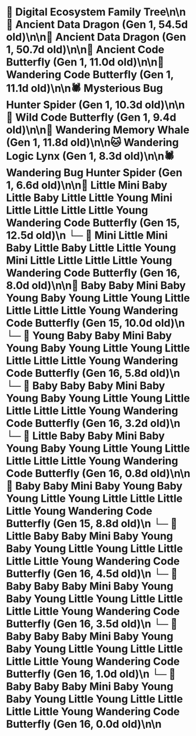 # 🌳 Digital Ecosystem Family Tree\n\n🐉 Ancient Data Dragon (Gen 1, 54.5d old)\n\n🐉 Ancient Data Dragon (Gen 1, 50.7d old)\n\n🦋 Ancient Code Butterfly (Gen 1, 11.0d old)\n\n🦋 Wandering Code Butterfly (Gen 1, 11.1d old)\n\n🕷️ Mysterious Bug Hunter Spider (Gen 1, 10.3d old)\n\n🦋 Wild Code Butterfly (Gen 1, 9.4d old)\n\n🐋 Wandering Memory Whale (Gen 1, 11.8d old)\n\n🐱 Wandering Logic Lynx (Gen 1, 8.3d old)\n\n🕷️ Wandering Bug Hunter Spider (Gen 1, 6.6d old)\n\n🦋 Little Mini Baby Little Baby Little Little Young Mini Little Little Little Little Young Wandering Code Butterfly (Gen 15, 12.5d old)\n  └─ 🦋 Mini Little Mini Baby Little Baby Little Little Young Mini Little Little Little Little Young Wandering Code Butterfly (Gen 16, 8.0d old)\n\n🦋 Baby Baby Mini Baby Young Baby Young Little Young Little Little Little Little Young Wandering Code Butterfly (Gen 15, 10.0d old)\n  └─ 🦋 Young Baby Baby Mini Baby Young Baby Young Little Young Little Little Little Little Young Wandering Code Butterfly (Gen 16, 5.8d old)\n  └─ 🦋 Baby Baby Baby Mini Baby Young Baby Young Little Young Little Little Little Little Young Wandering Code Butterfly (Gen 16, 3.2d old)\n  └─ 🦋 Little Baby Baby Mini Baby Young Baby Young Little Young Little Little Little Little Young Wandering Code Butterfly (Gen 16, 0.8d old)\n\n🦋 Baby Baby Mini Baby Young Baby Young Little Young Little Little Little Little Young Wandering Code Butterfly (Gen 15, 8.8d old)\n  └─ 🦋 Little Baby Baby Mini Baby Young Baby Young Little Young Little Little Little Little Young Wandering Code Butterfly (Gen 16, 4.5d old)\n  └─ 🦋 Baby Baby Baby Mini Baby Young Baby Young Little Young Little Little Little Little Young Wandering Code Butterfly (Gen 16, 3.5d old)\n  └─ 🦋 Baby Baby Baby Mini Baby Young Baby Young Little Young Little Little Little Little Young Wandering Code Butterfly (Gen 16, 1.0d old)\n  └─ 🦋 Baby Baby Baby Mini Baby Young Baby Young Little Young Little Little Little Little Young Wandering Code Butterfly (Gen 16, 0.0d old)\n\n